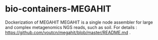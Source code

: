 # bio-containers-MEGAHIT
Dockerization of MEGAHIT
MEGAHIT is a single node assembler for large and complex metagenomics NGS reads, such as soil.
For details : https://github.com/voutcn/megahit/blob/master/README.md .
